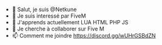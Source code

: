 - 👋 Salut, je suis @Netkune
- 👀 Je suis interessé par FiveM
- 🌱 J'apprends actuellement LUA HTML PHP JS
- 💞️ Je cherche à collaborer sur Five M
- 📫 Comment me joindre https://discord.gg/wUHrGSBdZN
